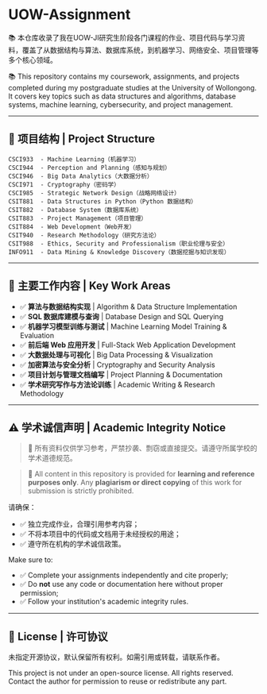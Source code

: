 # UOW-Assignment

📚 本仓库收录了我在UOW-JI研究生阶段各门课程的作业、项目代码与学习资料，覆盖了从数据结构与算法、数据库系统，到机器学习、网络安全、项目管理等多个核心领域。

📚 This repository contains my coursework, assignments, and projects completed during my postgraduate studies at the University of Wollongong. It covers key topics such as data structures and algorithms, database systems, machine learning, cybersecurity, and project management.

---

## 📁 项目结构 | Project Structure

```plaintext
CSCI933  - Machine Learning（机器学习）
CSCI944  - Perception and Planning（感知与规划）
CSCI946  - Big Data Analytics（大数据分析）
CSCI971  - Cryptography（密码学）
CSCI985  - Strategic Network Design（战略网络设计）
CSIT881  - Data Structures in Python（Python 数据结构）
CSIT882  - Database System（数据库系统）
CSIT883  - Project Management（项目管理）
CSIT884  - Web Development（Web开发）
CSIT940  - Research Methodology（研究方法论）
CSIT988  - Ethics, Security and Professionalism（职业伦理与安全）
INFO911  - Data Mining & Knowledge Discovery（数据挖掘与知识发现）
```

---

## 🧠 主要工作内容 | Key Work Areas

- ✅ **算法与数据结构实现** | Algorithm & Data Structure Implementation  
- ✅ **SQL 数据库建模与查询** | Database Design and SQL Querying  
- ✅ **机器学习模型训练与测试** | Machine Learning Model Training & Evaluation  
- ✅ **前后端 Web 应用开发** | Full-Stack Web Application Development  
- ✅ **大数据处理与可视化** | Big Data Processing & Visualization  
- ✅ **加密算法与安全分析** | Cryptography and Security Analysis  
- ✅ **项目计划与管理文档编写** | Project Planning & Documentation  
- ✅ **学术研究写作与方法论训练** | Academic Writing & Research Methodology  

---

## ⚠️ 学术诚信声明 | Academic Integrity Notice

> 📌 所有资料仅供学习参考，严禁抄袭、剽窃或直接提交。请遵守所属学校的学术道德规范。

> 📌 All content in this repository is provided for **learning and reference purposes only**. Any **plagiarism or direct copying** of this work for submission is strictly prohibited.

请确保：

- ✅ 独立完成作业，合理引用参考内容；
- ✅ 不将本项目中的代码或文档用于未经授权的用途；
- ✅ 遵守所在机构的学术诚信政策。

Make sure to:

- ✅ Complete your assignments independently and cite properly;
- ✅ Do **not** use any code or documentation here without proper permission;
- ✅ Follow your institution's academic integrity rules.

---

## 📄 License | 许可协议

未指定开源协议，默认保留所有权利。如需引用或转载，请联系作者。

This project is not under an open-source license. All rights reserved. Contact the author for permission to reuse or redistribute any part.
```
